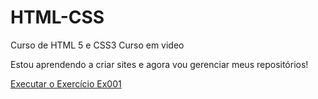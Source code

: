 # HTML-CSS
 Curso de HTML 5 e CSS3 Curso em video

 Estou aprendendo a criar sites e agora vou gerenciar meus repositórios!

 <a href= "https://celso890.github.io/HTML-CSS/Exercicios/Ex001/index.html" target="_blank"> Executar o Exercício Ex001 </a>
